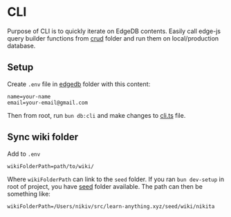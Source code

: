 # CLI

Purpose of CLI is to quickly iterate on EdgeDB contents. Easily call edge-js query builder functions from [crud](../crud) folder and run them on local/production database.

## Setup

Create `.env` file in [edgedb](../) folder with this content:

```
name=your-name
email=your-email@gmail.com
```

Then from root, run `bun db:cli` and make changes to [cli.ts](cli.ts) file.

## Sync wiki folder

Add to `.env`

```
wikiFolderPath=path/to/wiki/
```

Where `wikiFolderPath` can link to the `seed` folder. If you ran `bun dev-setup` in root of project, you have [seed](https://github.com/learn-anything/seed) folder available. The path can then be something like:

```
wikiFolderPath=/Users/nikiv/src/learn-anything.xyz/seed/wiki/nikita
```
